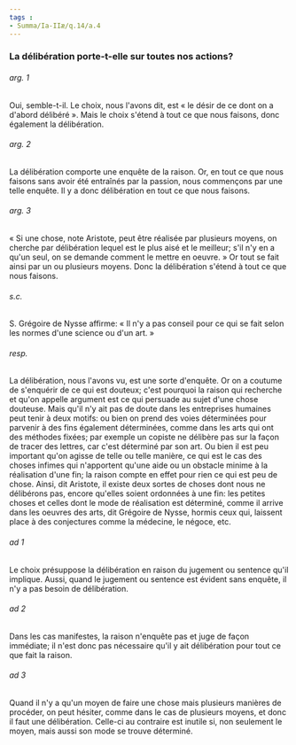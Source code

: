 ```yaml
---
tags : 
- Summa/Ia-IIæ/q.14/a.4
---
```


### La délibération porte-t-elle sur toutes nos actions?

###### arg. 1
Oui, semble-t-il. Le choix, nous l'avons dit, est « le désir de ce dont on a d'abord délibéré ». Mais le choix s'étend à tout ce que nous faisons, donc également la délibération. 

###### arg. 2
La délibération comporte une enquête de la raison. Or, en tout ce que nous faisons sans avoir été entraînés par la passion, nous commençons par une telle enquête. Il y a donc délibération en tout ce que nous faisons. 

###### arg. 3
« Si une chose, note Aristote, peut être réalisée par plusieurs moyens, on cherche par délibération lequel est le plus aisé et le meilleur; s'il n'y en a qu'un seul, on se demande comment le mettre en oeuvre. » Or tout se fait ainsi par un ou plusieurs moyens. Donc la délibération s'étend à tout ce que nous faisons. 

###### s.c.
S. Grégoire de Nysse affirme: « Il n'y a pas conseil pour ce qui se fait selon les normes d'une science ou d'un art. » 

###### resp.
La délibération, nous l'avons vu, est une sorte d'enquête. Or on a coutume de s'enquérir de ce qui est douteux; c'est pourquoi la raison qui recherche et qu'on appelle argument est ce qui persuade au sujet d'une chose douteuse. Mais qu'il n'y ait pas de doute dans les entreprises humaines peut tenir à deux motifs: ou bien on prend des voies déterminées pour parvenir à des fins également déterminées, comme dans les arts qui ont des méthodes fixées; par exemple un copiste ne délibère pas sur la façon de tracer des lettres, car c'est déterminé par son art. Ou bien il est peu important qu'on agisse de telle ou telle manière, ce qui est le cas des choses infimes qui n'apportent qu'une aide ou un obstacle minime à la réalisation d'une fin; la raison compte en effet pour rien ce qui est peu de chose. Ainsi, dit Aristote, il existe deux sortes de choses dont nous ne délibérons pas, encore qu'elles soient ordonnées à une fin: les petites choses et celles dont le mode de réalisation est déterminé, comme il arrive dans les oeuvres des arts, dit Grégoire de Nysse, hormis ceux qui, laissent place à des conjectures comme la médecine, le négoce, etc. 

###### ad 1
Le choix présuppose la délibération en raison du jugement ou sentence qu'il implique. Aussi, quand le jugement ou sentence est évident sans enquête, il n'y a pas besoin de délibération. 

###### ad 2
Dans les cas manifestes, la raison n'enquête pas et juge de façon immédiate; il n'est donc pas nécessaire qu'il y ait délibération pour tout ce que fait la raison. 

###### ad 3
Quand il n'y a qu'un moyen de faire une chose mais plusieurs manières de procéder, on peut hésiter, comme dans le cas de plusieurs moyens, et donc il faut une délibération. Celle-ci au contraire est inutile si, non seulement le moyen, mais aussi son mode se trouve déterminé. 

